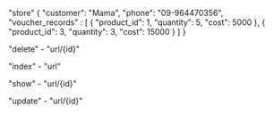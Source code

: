 "store"
{
"customer": "Mama",
"phone": "09-964470356",
"voucher_records" : [
{
"product_id": 1,
"quantity": 5,
"cost": 5000
},
{
"product_id": 3,
"quantity": 3,
"cost": 15000
}
]
}

"delete" - "url/{id}"

"index" - "url"

"show" - "url/{id}"

"update" - "url/{id}"
